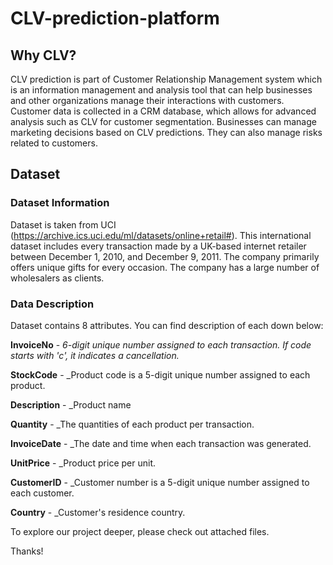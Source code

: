 # CLV-prediction-platform

## Why CLV?

CLV prediction is part of Customer Relationship Management system which is an information management and analysis tool that can help businesses and other organizations manage their interactions with customers.
Customer data is collected in a CRM database, which allows for advanced analysis such as CLV for customer segmentation.
Businesses can manage marketing decisions based on CLV predictions.
They can also manage risks related to customers.

## Dataset

### Dataset Information

Dataset is taken from UCI (https://archive.ics.uci.edu/ml/datasets/online+retail#). 
This international dataset includes every transaction made by a UK-based internet retailer between December 1, 2010, and December 9, 2011. The company primarily offers unique gifts for every occasion. The company has a large number of wholesalers as clients.

### Data Description

Dataset contains 8 attributes. You can find description of each down below:

**InvoiceNo** - _6-digit unique number assigned to each transaction. If code starts with 'c', it indicates a cancellation._

**StockCode** - _Product code is a 5-digit unique number assigned to each product.                                                         

**Description** - _Product name                                                                                                                

**Quantity** - _The quantities of each product per transaction.                                                                              

**InvoiceDate** - _The date and time when each transaction was generated.                                                                       

**UnitPrice** - _Product price per unit.

**CustomerID** - _Customer number is a 5-digit unique number assigned to each customer.

**Country** - _Customer's residence country.


To explore our project deeper, please check out attached files.

Thanks!
